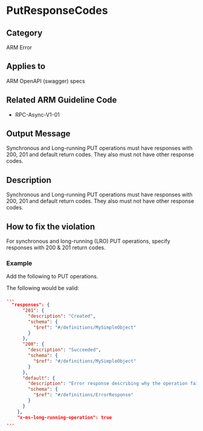 # PutResponseCodes

## Category

ARM Error

## Applies to

ARM OpenAPI (swagger) specs

## Related ARM Guideline Code

- RPC-Async-V1-01

## Output Message

Synchronous and Long-running PUT operations must have responses with 200, 201 and default return codes. They also must not have other response codes.

## Description

Synchronous and Long-running PUT operations must have responses with 200, 201 and default return codes. They also must not have other response codes.

## How to fix the violation

For synchronous and long-running (LRO) PUT operations, specify responses with 200 & 201 return codes.

### Example

Add the following to PUT operations.

The following would be valid:

```json
...
  "responses": {
      "201": {
        "description": "Created",
        "schema": {
          "$ref": "#/definitions/MySimpleObject"
        }
      },
      "200": {
        "description": "Succeeded",
        "schema": {
          "$ref": "#/definitions/MySimpleObject"
        }
      },
      "default": {
        "description": "Error response describing why the operation failed.",
        "schema": {
          "$ref": "#/definitions/ErrorResponse"
        }
      }
    },
    "x-ms-long-running-operation": true
...
```
